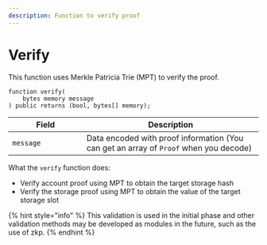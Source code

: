 ```yaml
---
description: Function to verify proof
---
```


# Verify

This function uses Merkle Patricia Trie (MPT) to verify the proof.

```solidity
function verify(
    bytes memory message
) public returns (bool, bytes[] memory);
```

<table><thead><tr><th width="133.5">Field</th><th>Description</th></tr></thead><tbody><tr><td><code>message</code></td><td>Data encoded with proof information (You can get an array of <code>Proof</code> when you decode)</td></tr></tbody></table>

What the `verify` function does:

* Verify account proof using MPT to obtain the target storage hash
* Verify the storage proof using MPT to obtain the value of the target storage slot

{% hint style="info" %}
This validation is used in the initial phase and other validation methods may be developed as modules in the future, such as the use of zkp.
{% endhint %}
